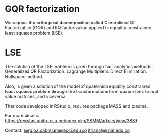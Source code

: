 # GQR factorization
We expose the orthogonal decomposition called Generalized QR Factorization (GQR) and RQ factorization applied to equality constrained least squares problem (LSE).

# LSE
The solution of the LSE problem is given through four analytics methods:
Generalized QR Factorization.
Lagrange Multipliers.
Direct Elimination.
Nullspace method.

Also, is given a solution of the model of quaternion equality constrained least squares problem through the transformations from quaternions to real value matrices, and viceversa.

Ther code developed in RStudio, requires package MASS and pracma.

For more details:
https://revistas.unitru.edu.pe/index.php/SSMM/article/view/3889

Contact:
sergioa.cabreram@ecci.edu.co
jtrianal@unal.edu.co
